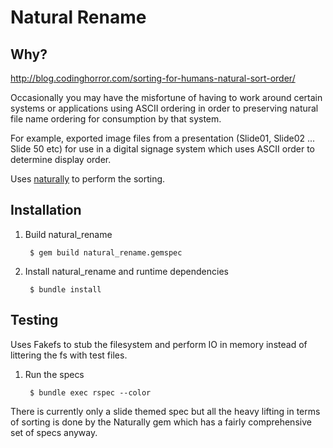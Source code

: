 Natural Rename
==============

Why?
----

http://blog.codinghorror.com/sorting-for-humans-natural-sort-order/

Occasionally you may have the misfortune of having to work around certain systems or applications using ASCII ordering
in order to preserving natural file name ordering for consumption by that system.

For example, exported image files from a presentation (Slide01, Slide02 ... Slide 50 etc) for use in a digital
signage system which uses ASCII order to determine display order.

Uses [naturally](https://github.com/dogweather/naturally/) to perform the sorting.

Installation
------------
1. Build natural_rename

        $ gem build natural_rename.gemspec

2. Install natural_rename and runtime dependencies

        $ bundle install

Testing
-------

Uses Fakefs to stub the filesystem and perform IO in memory instead of littering the fs with test files.

1. Run the specs

        $ bundle exec rspec --color

There is currently only a slide themed spec but all the heavy lifting in terms of sorting is done by the Naturally
gem which has a fairly comprehensive set of specs anyway.
